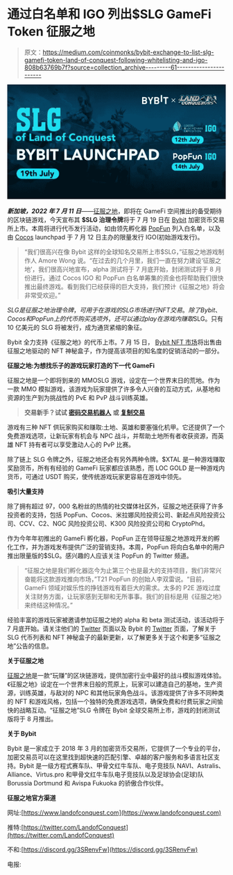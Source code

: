 # 通过白名单和 IGO 列出$SLG GameFi Token 征服之地

> 原文：<https://medium.com/coinmonks/bybit-exchange-to-list-slg-gamefi-token-land-of-conquest-following-whitelisting-and-igo-808b63769b7f?source=collection_archive---------61----------------------->

![](img/0edaf8dfffd05f7ebc443de0f1389d4d.png)

***新加坡，2022 年 7 月 11 日***——[征服之地](https://www.landofconquest.com/#/home)，即将在 GameFi 空间推出的备受期待的区块链游戏，今天宣布其 **$SLG 治理令牌**将于 7 月 19 日在 [Bybit](https://www.bybit.com/en-US/) 加密货币交易所上市。本周将进行代币发行活动，如由领先孵化器 [PopFun](https://www.pop.fun/en-us/) 列入白名单，以及由 [Cocos](https://www.cocosbcx.io/) launchpad 于 7 月 12 日主办的限量发行 IGO(初始游戏发行)。

> “我们很高兴在像 Bybit 这样的全球知名交易所上市$SLG，”征服之地游戏制作人 Amore Wong 说。“在过去的几个月里，我们一直在努力建设‘征服之地’，我们很高兴地宣布，alpha 测试将于 7 月底开始，封闭测试将于 8 月份进行。通过 Cocos IGO 和 PopFun 白名单筹集的资金也将帮助我们很快推出最终游戏。看到我们已经获得的巨大支持，我们预计《征服之地》将会非常受欢迎。”

$SLG 是征服之地治理令牌，可用于在游戏的 SLG 市场进行 NFT 交易。除了 Bybit、Cocos 和 PopFun 上的代币购买选项外，还可以通过 play 在游戏内赚取$SLG。只有 10 亿美元的 SLG 将被发行，成为通货紧缩的象征。

Bybit 全力支持《征服之地》的代币上市。7 月 15 日， [Bybit NFT 市场](https://www.bybit.com/en-US/nft/)将出售由征服之地驱动的 NFT 神秘盒子，作为提高该项目的知名度的促销活动的一部分。

**征服之地:为想找乐子的游戏玩家打造的下一代 GameFi**

征服之地是一个即将到来的 MMOSLG 游戏，设定在一个世界末日的荒地。作为一款 MMO 模拟游戏，该游戏为玩家提供了许多令人兴奋的互动方式，从基地和资源的生产到为挑战性的 PvE 和 PvP 战斗训练英雄。

> **交易新手？试试** [**密码交易机器人**](/coinmonks/crypto-trading-bot-c2ffce8acb2a) **或** [**复制交易**](/coinmonks/top-10-crypto-copy-trading-platforms-for-beginners-d0c37c7d698c)

游戏有三种 NFT 供玩家购买和赚取:土地、英雄和要塞强化机甲。它还提供了一个免费游戏选项，让新玩家有机会与 NPC 战斗，并帮助土地所有者收获资源，而英雄 NFT 持有者可以享受激动人心的 PvP 比赛。

除了链上 SLG 令牌之外，征服之地还会有另外两种令牌。$XTAL 是一种游戏赚取奖励货币，所有有经验的 GameFi 玩家都应该熟悉，而 LOC GOLD 是一种游戏内货币，可通过 USDT 购买，使传统游戏玩家更容易在游戏中领先。

**吸引大量支持**

除了拥有超过 97，000 名粉丝的热情的社交媒体社区外，征服之地还获得了许多投资者的支持，包括 PopFun、Cocos、米拉娜风险投资公司、新起点风险投资公司、CCV、C2、NGC 风险投资公司、K300 风险投资公司和 CryptoPhd。

作为今年年初推出的 GameFi 孵化器，PopFun 正在领导征服之地游戏开发的孵化工作，并为游戏发布提供广泛的营销支持。本周，PopFun 将向白名单中的用户推出限量版的$SLG。感兴趣的人应该关注 PopFun 的 Twitter 频道。

> “征服之地是我们孵化器迄今为止第三个也是最大的支持项目，我们非常兴奋能将这款游戏推向市场，”T21 PopFun 的创始人李双雷说。“目前，GameFi 领域对娱乐性的挣钱游戏有着巨大的需求。太多的 P2E 游戏过度关注财务方面，让玩家感到无聊和无所事事。我们的目标是用《征服之地》来终结这种情况。”

经验丰富的游戏玩家被邀请参加征服之地的 alpha 和 beta 测试活动，该活动将于 7 月底开始。请关注他们的 [Twitter](https://twitter.com/landofconquest) 页面以及 Bybit 的 [Twitter](https://twitter.com/Bybit_Official) 页面，了解关于 SLG 代币列表和 NFT 神秘盒子的最新更新，以了解更多关于这个和更多“征服之地”公告的信息。

**关于征服之地**

[征服之地](https://www.landofconquest.com)是一款“玩赚”的区块链游戏，提供加密行业中最好的战斗模拟游戏体验。《征服之地》设定在一个世界末日般的荒原上，玩家可以建造自己的基地，生产资源，训练英雄，与敌对的 NPC 和其他玩家角色战斗。该游戏提供了许多不同种类的 NFT 和游戏风格，包括一个独特的免费游戏选项，确保免费和付费玩家之间愉快的战略互动。“征服之地”SLG 令牌在 Bybit 全球交易所上市，游戏的封闭测试版将于 8 月推出。

**关于 Bybit**

Bybit 是一家成立于 2018 年 3 月的加密货币交易所，它提供了一个专业的平台，加密交易员可以在这里找到超快速的匹配引擎、卓越的客户服务和多语言社区支持。Bybit 是一级方程式赛车队、甲骨文红牛车队、电子竞技队 NAVI、Astralis、Alliance、Virtus.pro 和甲骨文红牛车队电子竞技队以及足球协会(足球)队 Borussia Dortmund 和 Avispa Fukuoka 的骄傲合作伙伴。

**征服之地官方渠道**

网址:[https://www.landofconquest.com](https://www.landofconquest.com)

推特:[https://twitter.com/LandofConquest](https://twitter.com/LandofConquest)

不和:[https://discord.gg/3SRenvFw](https://discord.gg/3SRenvFw)

电报: